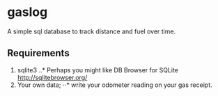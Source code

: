 # gaslog
A simple sql database to track distance and fuel over time.

## Requirements
1. sqlite3
..* Perhaps you might like DB Browser for SQLite http://sqlitebrowser.org/
2. Your own data;
⋅⋅* write your odometer reading on your gas receipt.
